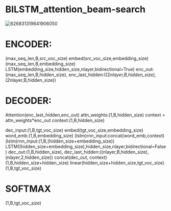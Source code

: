 # BILSTM_attention_beam-search
![626831319641906050](https://user-images.githubusercontent.com/114964497/200099589-4ed3d61d-dc18-4d21-ab8a-78b47ace5a73.jpg)



# ENCODER:
(max_seq_len,B,src_voc_size)
embed(src_voc_size,embedding_size)
(max_seq_len,B,embedding_size)
LSTM(embedding_size,hidden_size,nlayer,bidirectional=True)
enc_out:(max_seq_len,B,hidden_size), enc_last_hidden:((2*nlayer,B,hidden_size),(2*nlayer,B,hidden_size))

# DECODER:
Attention(enc_last_hidden,enc_out)
attn_weights:(1,B,hidden_size)
context = attn_weights*enc_out
context:(1,B,hidden_size)

dec_input:(1,B,tgt_voc_size)
embed(tgt_voc_size,embedding_size)
word_emb:(1,B,embedding_size)
(lstm)rnn_input:concat(word_emb,context)
(lstm)rnn_input:(1,B,(hidden_size+embedding_size))
LSTM((hidden_size+embedding_size),hidden_size,nlayer,bidirectional=False)
dec_out:(1,B,hidden_size), dec_last_hidden:((nlayer,B,hidden_size),(nlayer,2,hidden_size))
concat(dec_out, context)
(1,B,hidden_size+hidden_size)
linear(hidden_size+hidden_size,tgt_voc_size)
(1,B,tgt_voc_size)
# SOFTMAX
(1,B,tgt_voc_size)





